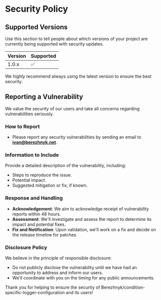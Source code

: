 # Security Policy

## Supported Versions

Use this section to tell people about which versions of your project are
currently being supported with security updates.

| Version | Supported          |
| ------- | ------------------ |
| 1.0.x   | :white_check_mark: |

We highly recommend always using the latest version to ensure the best security.

## Reporting a Vulnerability

We value the security of our users and take all concerns regarding vulnerabilities seriously.

### How to Report

- Please report any security vulnerabilities by sending an email to **ivan@berezhnyk.net**.

### Information to Include

Provide a detailed description of the vulnerability, including:
- Steps to reproduce the issue.
- Potential impact.
- Suggested mitigation or fix, if known.

### Response and Handling

- **Acknowledgement**: We aim to acknowledge receipt of vulnerability reports within 48 hours.
- **Assessment**: We'll investigate and assess the report to determine its impact and potential fixes.
- **Fix and Notification**: Upon validation, we'll work on a fix and decide on the release timeline for patches.
  
### Disclosure Policy

We believe in the principle of responsible disclosure:
- Do not publicly disclose the vulnerability until we have had an opportunity to address and inform our users.
- We'll coordinate with you on the timing for any public announcements.

Thank you for helping to ensure the security of Berezhnyk/condition-specific-logger-configuration and its users!
